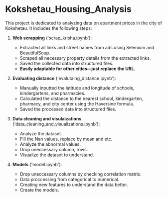 # Kokshetau_Housing_Analysis
This project is dedicated to analyzing data on apartment prices in the city of Kokshetau. It includes the following steps:

1. **Web scrapping** ('scrap_krisha.ipynb'):
   - Extracted all links and street names from ads using Selenium and BeautifulSoup.
   - Scraped all necessary property details from the extracted links.
   - Saved the collected data into structured files.
   - **Easily adaptable for other cities—just replace the URL.**

2. **Evaluating distance** ('evalutaing_distance.ipynb'):
   - Manually inputted the latitude and longitude of schools, kindergartens, and pharmacies.
   - Calculated the distance to the nearest school, kindergarten, pharmacy, and city center using the Haversine formula.
   - Saved the processed data into structured files.

3. **Data cleaning and visulaizations** ('data_cleaning_and_visualizations.ipynb'):
   - Analyze the dataset.
   - Fill the Nan values, replace by mean and etc.
   - Analyze the abnormal values.
   - Drop uneccessary column, rows.
   - Visualize the dataset to understand.
  
4. **Models** ('model.ipynb'):
   - Drop uneccessary columns by checking correlation matrix.
   - Data proccessing from categorical to numerical.
   - Creating new features to understand the data better.
   - Create the models.
